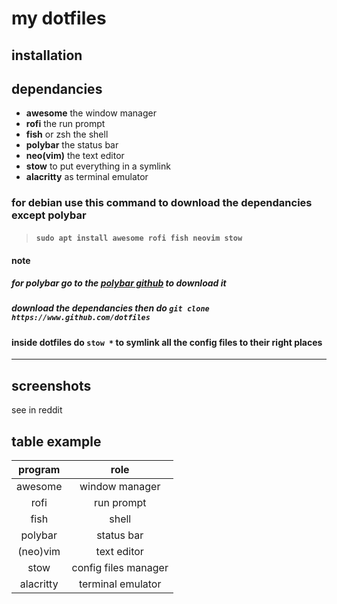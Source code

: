 # my dotfiles

## installation

## dependancies

* __awesome__ the window manager  
* __rofi__ the run prompt  
* __fish__ or zsh the shell  
* __polybar__ the status bar  
* __neo(vim)__ the text editor  
* __stow__ to put everything in a symlink
* __alacritty__ as terminal emulator

### for debian use this command to download the dependancies except polybar

> ####  `sudo apt install awesome rofi fish neovim stow`  

#### note

##### for polybar go to the **[polybar github][1]**  to download it

[1]: <https://github.com/polybar/polybar> "a nice bar"

##### download the dependancies then do `git clone https://www.github.com/dotfiles`

#### inside dotfiles do `stow *` to symlink all the config files to their right places

***

## screenshots

see in reddit

## table example

| program | role                 |
|:------: |:--------------------:|
| awesome | window manager       |
|rofi     | run prompt           |
|fish     | shell                |
|polybar  | status bar           |
|(neo)vim | text editor          |
|stow     | config files manager |
|alacritty|terminal emulator     |
